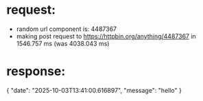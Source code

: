 # request:

 * random url component is: 4487367
 * making post request to https://httpbin.org/anything/4487367 in 1546.757 ms (was 4038.043 ms)

# response:

{
    "date": "2025-10-03T13:41:00.616897",
    "message": "hello"
}
